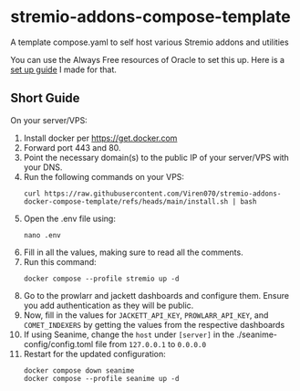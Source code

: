 # stremio-addons-compose-template
A template compose.yaml to self host various Stremio addons and utilities

You can use the Always Free resources of Oracle to set this up. Here is a [set up guide](https://guides.viren070.me/oracle) I made for that. 

## Short Guide 

On your server/VPS: 

1. Install docker per https://get.docker.com
2. Forward port 443 and 80. 
3. Point the necessary domain(s) to the public IP of your server/VPS with your DNS.
4. Run the following commands on your VPS:
   ```
   curl https://raw.githubusercontent.com/Viren070/stremio-addons-docker-compose-template/refs/heads/main/install.sh | bash
   ```
5. Open the .env file using:
   ```
   nano .env
   ```
6. Fill in all the values, making sure to read all the comments.
7. Run this command:
   ```
   docker compose --profile stremio up -d
   ```
8. Go to the prowlarr and jackett dashboards and configure them. Ensure you add authentication as they will be public.
9. Now, fill in the values for `JACKETT_API_KEY`, `PROWLARR_API_KEY`, and `COMET_INDEXERS` by getting the values from the respective dashboards
10. If using Seanime, change the `host` under `[server]` in the ./seanime-config/config.toml file from `127.0.0.1` to `0.0.0.0`
11. Restart for the updated configuration:
    ```
    docker compose down seanime
    docker compose --profile seanime up -d 
    ```
